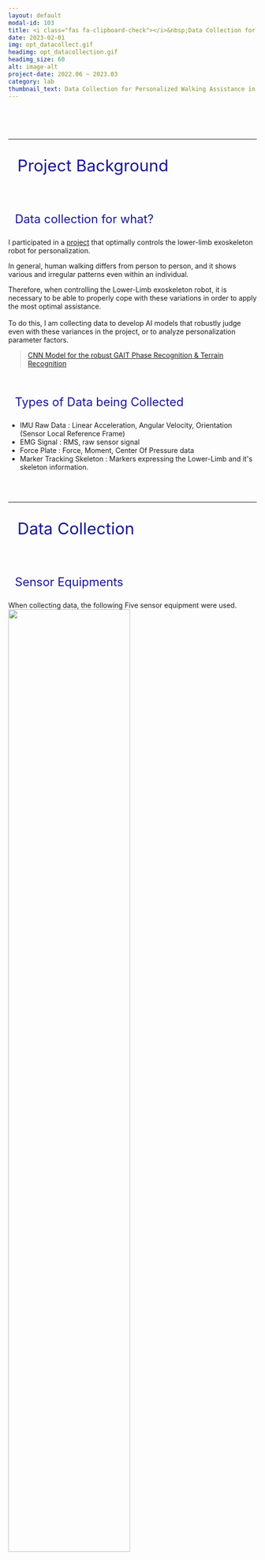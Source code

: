 ```yaml
---
layout: default
modal-id: 103
title: <i class="fas fa-clipboard-check"></i>&nbsp;Data Collection for Personalized Walking Assistance in Lower-Limb Exoskeleton Robot
date: 2023-02-01
img: opt_datacollect.gif
headimg: opt_datacollection.gif
headimg_size: 60
alt: image-alt
project-date: 2022.06 ~ 2023.03
category: lab
thumbnail_text: Data Collection for Personalized Walking Assistance in Exoskeleton Robot
---
```




<br><br><br>   


***
<p style="font-size: 33px; color: rgb(25, 22, 150)"><i class="fas fa-glasses"></i>&nbsp; Project Background </p>
<br>
<p style="font-size: 24px; color: rgb(25, 22, 150)"> <i class="fa fa-question-circle" aria-hidden="true"></i>&nbsp; Data collection for what? </p>

I participated in a [project](http://harco.hanyang.ac.kr/2022/04/28/project-voucher_iitp_gait_project.html) that optimally controls the lower-limb exoskeleton robot for personalization.<br>

In general, human walking differs from person to person, and it shows various and irregular patterns even within an individual.<br>

Therefore, when controlling the Lower-Limb exoskeleton robot, it is necessary to be able to properly cope with these variations in order to apply the most optimal assistance.<br>
<br>
To do this, I am collecting data to develop AI models that robustly judge even with these variances in the project, or to analyze personalization parameter factors.<br>

> <a href="#portfolioModal-101" class="portfolio-link" data-toggle="modal">CNN Model for the robust GAIT Phase Recognition & Terrain Recognition</a>
<br>


<p style="font-size: 24px; color: rgb(25, 22, 150)"> <i class="fa fa-database" aria-hidden="true"></i>
&nbsp; Types of Data being Collected </p>

- IMU Raw Data : Linear Acceleration, Angular Velocity, Orientation (Sensor Local Reference Frame)
- EMG Signal : RMS, raw sensor signal
- Force Plate : Force, Moment, Center Of Pressure data
- Marker Tracking Skeleton : Markers expressing the Lower-Limb and it's skeleton information.


<br>
<br>

***
<p style="font-size: 33px; color: rgb(25, 22, 150)"> <i class="fa fa-cloud-upload" aria-hidden="true"></i>&nbsp; Data Collection </p>
<br>

<p style="font-size: 24px; color: rgb(25, 22, 150)"> <i class="fa fa-wrench" aria-hidden="true"></i>
&nbsp; Sensor Equipments </p>
When collecting data, the following Five sensor equipment were used.

<div class="wrap_five">
    <a href="https://optitrack.com/">
    <img src="img/posting/posting_datacollection/optitrack_logo.png" style="height: 70%; width: 70%;"></a>
    <a href="https://www.kitronyx.com/">
    <img src="img/posting/posting_datacollection/kitronyx_logo.png" style="height: 70%; width: 70%;"></a>
    <a href="https://www.movella.com/">
    <img src="img/posting/posting_datacollection/Xsens_logo.png" style="height: 70%; width: 70%;"></a>
    <a href="https://delsys.com/trigno/sensors/">
    <img src="img/posting/posting_datacollection/delsys_logo.png" style="height: 70%; width: 70%;"></a>
    <a href="https://www.amti.biz/">
    <img src="img/posting/posting_datacollection/AMTI_logo.png" style="height: 70%; width: 70%;"></a>
</div>

<br>    



- Optitrack : Vision Based marker Tracking Equipment
- Kitronyx Insole FSR : FSR-based insole pressure sensor
- Xsens mtw Awinda : Wireless IMU Sensor
- Delsys EMG Trigno: Electromyography
- AMTI Force Plate : Calculation of ground reaction force more accurately


What I had to do here was to synchronize and Integrate all the data of the Equipments above.<br>
<br>

<br><br>
<p style="font-size: 24px; color: rgb(25, 22, 150)"> <i class="fa fa-signal" aria-hidden="true"></i>
&nbsp; Sensor Software Communication </p>

When collecting data, if the sensor software was incompatible with each other, it had to be made possible to collect from one software through communication protocols or certain equipment for synchronization.

<img src="img/posting/posting_datacollection/communication.png" style="height: 100%; width: 100%;">

The software I used was Motive, Xsens Analyze, and ROS.<br>
<br>
- In the [Motive software](https://optitrack.com/software/motive/), <br>AMTI Force Plate, Delsys Trigno EMG, and Optitrack Marker data were compatible.<br>
<br>
- In the [Xsens Analyze Software](https://www.movella.com/products/motion-capture/mvn-analyze), <br>IMU data, Optitrack Marker data were compatible.<br>
it's IMU Data is not a sensor raw signal, but <u>calculated information about each joint link.</u> 

<br>
- In [ROS](https://www.ros.org/), <br> Optitrack Marker data, EMG Data, IMU Data, Insole FSR Data were compatible.<br>
it's IMU Data is a sensor <u>raw signal. (not calculated)</u> <br>
In the case of ROS, since it communicates based on TCP IP, it could be made compatible with all software that supports TCP IP.

<br>
<p style="font-size: 20px; color: rgb(25, 22, 150)"> <i class="fa fa-link" aria-hidden="true"></i>
&nbsp; Means of Communication  </p>
I was able to communicate between sensors through two methods:
<br> [Esync](https://optitrack.com/accessories/sync-networking/esync-2/) equipment  ,  TCP IP protocol


<br>
<br>

<p style="font-size: 24px; color: rgb(25, 22, 150)"> <i class="fa fa-download" aria-hidden="true"></i>
&nbsp; Data Extraction </p>
The data informations I want to collet are EMG signal, Optitrack Marker data, Force Plate, and IMU Sensor's Raw Sensor data.<br>

<br>
Force Plate, Optitrack Marker, and EMG signals, excluding IMU, were compatible with the Motive software.
<br>
Xsens Analyzer, a software dedicated to Xsens IMU, can communicate through Motive and Esync. but One problem here was that getting IMU raw sensor values was hard with the Xsens Analyzer software.<br>
The values that the Analyzer software sent were not raw values, but values that were calculated in some way. 

- ref: [https://base.xsens.com/s/article/Output-Parameters-in-MVN-1611927767477?language=en_US](https://base.xsens.com/s/article/Output-Parameters-in-MVN-1611927767477?language=en_US)


The only way to collect IMU Raw Sensor Signal was to collect it from ROS via TCP IP communication.
<br>
<br>
<br>
<p style="font-size: 24px; color: rgb(25, 22, 150)"> <i class="fas fa-lightbulb" aria-hidden="true"></i>&nbsp; Synchronizer </p>
Force Plate, EMG, and Optitrack Marker information excluding IMU can be collected in motive.<br>
Optitrack Marker, EMG, and IMU information excluding Force Plate can be collected in ROS.<br>
<br>
and
the data I want to collect was EMG signal, Optitrack Marker data, Force Plate, and IMU Sensor's Raw Sensor data.

<br>
for this, I came up with an idea that use FSR Insole sensor.<br>
<img src="img/posting/posting_datacollection/synchronizer_picture.png" style="height: 100%; width: 100%;">
<img src="img/posting/posting_datacollection/synchronize.png" style="height: 60%; width: 60%;">

If the Insole FSR sensor is placed on the Force Sensor and stepped on it, the signal is transmitted at the same time, so it is possible to determine at which moment it is the simultaneous point.

<img src="img/posting/posting_datacollection/FSR_forceplate.png" style="height: 100%; width: 100%;">

<br>
<br>



<p style="font-size: 20px;"> <i class="fa fa-object-group" aria-hidden="true"></i>
&nbsp; Development of the Synchronization GUI Program  </p>

I developed a GUI program that synchronizes data collected from Motive with data collected from ROS.<br>
<br>
The GUI program I developed made it easier for fellow researchers who are not familiar with programming to be able to do data processing that can be complicated.

<video class="video" autoplay muted controls style="width:100%;">
    <source type="video/mp4" src="img/posting/posting_datacollection/gui1.mp4" >
</video>

<video class="video" autoplay muted controls style="width:100%;">
    <source type="video/mp4" src="img/posting/posting_datacollection/gui2.mp4" >
</video>

<br>
<br>
<p style="font-size: 24px; color: rgb(25, 22, 150)"> <i class="fa fa-refresh" aria-hidden="true"></i>&nbsp; Experiment Protocol </p>

I collected the GAIT data on 15 subjects according to terrain & speed condotions.

- Terrain: 
    - Levelground Walk
    - Stair Ascent / Descent
    - Ramp Ascent / Descent
- Speed:
    - in case of Levelground : 70, 90, 110, 130 BPM
    - in case of Ramp, Stair : 70, 90, 100 BPM

All Subjects walk along the Metronome BPM Sounds.


***


<video class="video" autoplay muted controls style="width:100%;">
    <source type="video/mp4" src="img/posting/posting_datacollection/datacollecting_video.mp4" >
</video>

<video class="video" autoplay muted controls style="width:100%;">
    <source type="video/mp4" src="img/posting/posting_datacollection/datacollection1.mp4" >
</video>